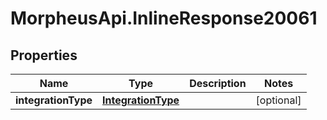# MorpheusApi.InlineResponse20061

## Properties

Name | Type | Description | Notes
------------ | ------------- | ------------- | -------------
**integrationType** | [**IntegrationType**](IntegrationType.md) |  | [optional] 


